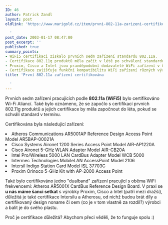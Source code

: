 ```yaml
---
ID: 46
author: Patrick Zandl
layout: post
oldlink: 'https://www.marigold.cz/item/prvni-802-11a-zarizeni-certifikovana

  '
post_date: 2003-01-17 08:47:00
post_excerpt: ''
published: true
summary_points:
- WiFi5 certifikaci získalo prvních sedm zařízení standardu 802.11a.
- Certifikace 802.11g produktů měla začít v létě po schválení standardu.
- Proxim, Cisco a Intel jsou pravděpodobní dodavatelé WiFi zařízení v Česku.
- Certifikace zajišťuje funkční kompatibilitu WiFi zařízení různých výrobců.
title: 'První 802.11a zařízení certifikována

  '
---
```


<p>
Prvních sedm zařízení pracujících podle <STRONG>802.11a (WiFi5)</STRONG> bylo certifikováno Wi-Fi Aliancí. Také bylo oznámeno, že se započlo s certifikací prvních 802.11g produktů a jejich certifikace by měla započnout do léta, pokud se schválí standard v termínu. </p>

<p>
Certifikována byla následující zařízení:</p>

<LI>Atheros Communications AR5001AP Reference Design Access Point Model AR5BAP-00021A 
<LI>Cisco Systems Aironet 1200 Series Access Point Model AIR-AP1220A 
<LI>Cisco Aironet 5-GHz WLAN Adapter Model AIR-CB20A 
<LI>Intel Pro/Wireless 5000 LAN CardBus Adapter Model WCB 5000 
<LI>Intermec Technologies MobileLAN AccessPoint Model 2106 
<LI>Intersil Indigo Station Card Model ISL 37703C 
<LI>Proxim Orinoco 5-GHz Kit with AP-2000 Access Point</LI>
<p>
Také bylo certifikováno jedno "dualband" zařízení pracující s oběma WiFi frekvencemi: Atheros AR5001X CardBus Reference Design Board. V praxi se <STRONG>u nás máme šanci setkat</STRONG> s výrobky Proxim, Cisco a Intel (patří mezi dražší), důležitá je také certifikace Intersilu a Atherosu, od nichž budou brát díly a certifikovaný design noname či oem (co je v tom vlastně za rozdíl?) výrobci a balit je do svého plastu.</p>

<p>
Proč je certifikace důležitá? Abychom přeci věděli, že to funguje spolu :)</p>